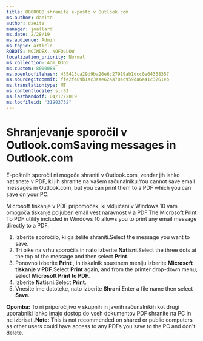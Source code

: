 ```yaml
---
title: 8000088 shranite e-pošto v Outlook.com
ms.author: daeite
author: daeite
manager: joallard
ms.date: 2/28/19
ms.audience: Admin
ms.topic: article
ROBOTS: NOINDEX, NOFOLLOW
localization_priority: Normal
ms.collection: Adm_O365
ms.custom: 8000088
ms.openlocfilehash: 435415ca29d9ba26e6c27919ab1dcc0e64368357
ms.sourcegitcommit: ffe2f489b1ac3aae62aa784c959da6a41c3261eb
ms.translationtype: MT
ms.contentlocale: sl-SI
ms.lasthandoff: 04/17/2019
ms.locfileid: "31903752"
---
```

# <a name="saving-messages-in-outlookcom"></a><span data-ttu-id="d8cf5-102">Shranjevanje sporočil v Outlook.com</span><span class="sxs-lookup"><span data-stu-id="d8cf5-102">Saving messages in Outlook.com</span></span>

<span data-ttu-id="d8cf5-103">E-poštnih sporočil ni mogoče shraniti v Outlook.com, vendar jih lahko natisnete v PDF, ki jih shranite na vašem računalniku.</span><span class="sxs-lookup"><span data-stu-id="d8cf5-103">You cannot save email messages in Outlook.com, but you can print them to a PDF which you can save on your PC.</span></span>

<span data-ttu-id="d8cf5-104">Microsoft tiskanje v PDF pripomoček, ki vključeni v Windows 10 vam omogoča tiskanje poljuben email vest naravnost v a PDF.</span><span class="sxs-lookup"><span data-stu-id="d8cf5-104">The Microsoft Print To PDF utility included in Windows 10 allows you to print any email message directly to a PDF.</span></span>

1. <span data-ttu-id="d8cf5-105">Izberite sporočilo, ki ga želite shraniti.</span><span class="sxs-lookup"><span data-stu-id="d8cf5-105">Select the message you want to save.</span></span>
2. <span data-ttu-id="d8cf5-106">Tri pike na vrhu sporočila in nato izberite **Natisni**.</span><span class="sxs-lookup"><span data-stu-id="d8cf5-106">Select the three dots at the top of the message and then select **Print**.</span></span>
3. <span data-ttu-id="d8cf5-107">Ponovno izberite **Print** , in tiskalnik spustnem meniju izberite **Microsoft tiskanje v PDF**.</span><span class="sxs-lookup"><span data-stu-id="d8cf5-107">Select **Print** again, and from the printer drop-down menu, select **Microsoft Print to PDF**.</span></span>
4. <span data-ttu-id="d8cf5-108">Izberite **Natisni**.</span><span class="sxs-lookup"><span data-stu-id="d8cf5-108">Select **Print**.</span></span>
5. <span data-ttu-id="d8cf5-109">Vnesite ime datoteke, nato izberite **Shrani**.</span><span class="sxs-lookup"><span data-stu-id="d8cf5-109">Enter a file name then select **Save**.</span></span>

<span data-ttu-id="d8cf5-110">**Opomba:** To ni priporočljivo v skupnih in javnih računalnikih kot drugi uporabniki lahko imajo dostop do vseh dokumentov PDF shranite na PC in ne izbrisati.</span><span class="sxs-lookup"><span data-stu-id="d8cf5-110">**Note:** This is not recommended on shared or public computers as other users could have access to any PDFs you save to the PC and don't delete.</span></span>
